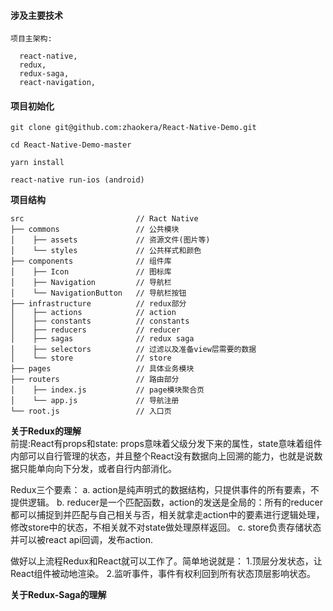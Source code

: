#### 涉及主要技术
```
项目主架构:

  react-native,
  redux,
  redux-saga,
  react-navigation,

```

#### 项目初始化

```
git clone git@github.com:zhaokera/React-Native-Demo.git

cd React-Native-Demo-master

yarn install

react-native run-ios (android) 

```


**项目结构**

```
src                         // Ract Native
├── commons                 // 公共模块
│    ├── assets             // 资源文件(图片等)
│    └── styles             // 公共样式和颜色
├── components              // 组件库
│    ├── Icon               // 图标库
│    ├── Navigation         // 导航栏
│    └── NavigationButton   // 导航栏按钮
├── infrastructure          // redux部分
│    ├── actions            // action
│    ├── constants          // constants
│    ├── reducers           // reducer
│    ├── sagas              // redux saga
│    ├── selectors          // 过滤以及准备view层需要的数据
│    └── store              // store
├── pages                   // 具体业务模块             
├── routers                 // 路由部分
│    ├── index.js           // page模块聚合页
│    └── app.js             // 导航注册
└── root.js                 // 入口页
```

**关于Redux的理解** <br>
前提:React有props和state: props意味着父级分发下来的属性，state意味着组件内部可以自行管理的状态，并且整个React没有数据向上回溯的能力，也就是说数据只能单向向下分发，或者自行内部消化。

Redux三个要素：
a. action是纯声明式的数据结构，只提供事件的所有要素，不提供逻辑。
b. reducer是一个匹配函数，action的发送是全局的：所有的reducer都可以捕捉到并匹配与自己相关与否，相关就拿走action中的要素进行逻辑处理，修改store中的状态，不相关就不对state做处理原样返回。
c. store负责存储状态并可以被react api回调，发布action.

做好以上流程Redux和React就可以工作了。简单地说就是：
1.顶层分发状态，让React组件被动地渲染。
2.监听事件，事件有权利回到所有状态顶层影响状态。


**关于Redux-Saga的理解**
